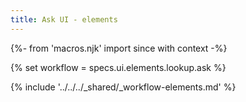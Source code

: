 ```yaml
---
title: Ask UI - elements
---
```


{%- from 'macros.njk' import since with context -%}

{% set workflow = specs.ui.elements.lookup.ask %}

{% include '../../../_shared/_workflow-elements.md' %}
